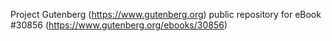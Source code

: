 Project Gutenberg (https://www.gutenberg.org) public repository for eBook #30856 (https://www.gutenberg.org/ebooks/30856)
